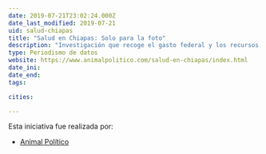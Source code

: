 ```yaml
---
date: 2019-07-21T23:02:24.000Z
date_last_modified: 2019-07-21
uid: salud-chiapas
title: "Salud en Chiapas: Solo para la foto"
description: "Investigación que recoge el gasto federal y los recursos que México le transfiere al estado de Chiapas para el fortalecimiento de infraestructura en salud, pero en la práctica, la mayoría de hospitales que tuvieron inversión, no funcionan."
type: Periodismo de datos
website: https://www.animalpolitico.com/salud-en-chiapas/index.html
date_ini: 
date_end: 
tags:

cities: 

---
```


Esta iniciativa fue realizada por:

- [Animal Político](/i/animal-politico.html)
